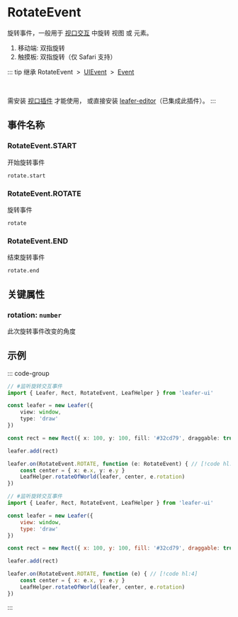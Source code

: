 # RotateEvent

旋转事件，一般用于 [视口交互](/guide/advanced/viewport.md) 中旋转 视图 或 元素。

1. 移动端: 双指旋转
2. 触摸板: 双指旋转（仅 Safari 支持）

::: tip 继承
RotateEvent &nbsp;>&nbsp; [UIEvent](./UIEvent.md) &nbsp;>&nbsp; [Event](../basic/Event.md)

<br/>

需安装 [视口插件](/plugin/in/viewport/index.md) 才能使用， 或直接安装 [leafer-editor](/guide/install/editor/start.md)（已集成此插件）。
:::

## 事件名称

### RotateEvent.START

开始旋转事件

`rotate.start`

### RotateEvent.ROTATE

旋转事件

`rotate`

### RotateEvent.END

结束旋转事件

`rotate.end`

## 关键属性

### rotation: `number`

此次旋转事件改变的角度

<!-- ## 继承事件

### [UIEvent](./UIEvent.md) -->

<!-- ## API

### [RotateEvent](/api/classes/RotateEvent.md) -->

## 示例

::: code-group
```ts
// #监听旋转交互事件
import { Leafer, Rect, RotateEvent, LeafHelper } from 'leafer-ui'

const leafer = new Leafer({
    view: window,
    type: 'draw'
})

const rect = new Rect({ x: 100, y: 100, fill: '#32cd79', draggable: true })

leafer.add(rect)

leafer.on(RotateEvent.ROTATE, function (e: RotateEvent) { // [!code hl:4]
    const center = { x: e.x, y: e.y }
    LeafHelper.rotateOfWorld(leafer, center, e.rotation)
})
```
```js
// #监听旋转交互事件
import { Leafer, Rect, RotateEvent, LeafHelper } from 'leafer-ui'

const leafer = new Leafer({
    view: window,
    type: 'draw'
})

const rect = new Rect({ x: 100, y: 100, fill: '#32cd79', draggable: true })

leafer.add(rect)

leafer.on(RotateEvent.ROTATE, function (e) { // [!code hl:4]
    const center = { x: e.x, y: e.y }
    LeafHelper.rotateOfWorld(leafer, center, e.rotation)
})
```
:::
